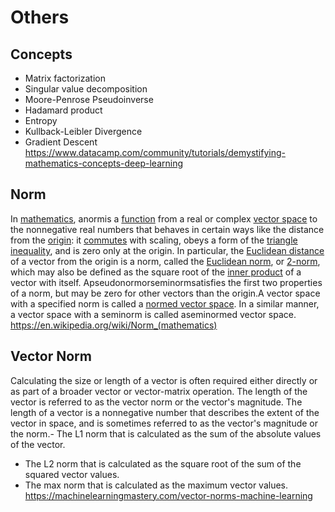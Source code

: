 # Others

## Concepts

- Matrix factorization
- Singular value decomposition
- Moore-Penrose Pseudoinverse
- Hadamard product
- Entropy
- Kullback-Leibler Divergence
- Gradient Descent
<https://www.datacamp.com/community/tutorials/demystifying-mathematics-concepts-deep-learning>

## Norm

In [mathematics](https://en.wikipedia.org/wiki/Mathematics), anormis a [function](https://en.wikipedia.org/wiki/Function_(mathematics)) from a real or complex [vector space](https://en.wikipedia.org/wiki/Vector_space) to the nonnegative real numbers that behaves in certain ways like the distance from the [origin](https://en.wikipedia.org/wiki/Origin_(mathematics)): it [commutes](https://en.wikipedia.org/wiki/Equivariant_map) with scaling, obeys a form of the [triangle inequality](https://en.wikipedia.org/wiki/Triangle_inequality), and is zero only at the origin. In particular, the [Euclidean distance](https://en.wikipedia.org/wiki/Euclidean_distance) of a vector from the origin is a norm, called the [Euclidean norm](https://en.wikipedia.org/wiki/Norm_(mathematics)#Euclidean_norm), or [2-norm](https://en.wikipedia.org/wiki/Norm_(mathematics)#p-norm), which may also be defined as the square root of the [inner product](https://en.wikipedia.org/wiki/Inner_product) of a vector with itself.
Apseudonormorseminormsatisfies the first two properties of a norm, but may be zero for other vectors than the origin.A vector space with a specified norm is called a [normed vector space](https://en.wikipedia.org/wiki/Normed_vector_space). In a similar manner, a vector space with a seminorm is called aseminormed vector space.
<https://en.wikipedia.org/wiki/Norm_(mathematics)>

## Vector Norm

Calculating the size or length of a vector is often required either directly or as part of a broader vector or vector-matrix operation.
The length of the vector is referred to as the vector norm or the vector's magnitude.
The length of a vector is a nonnegative number that describes the extent of the vector in space, and is sometimes referred to as the vector's magnitude or the norm.- The L1 norm that is calculated as the sum of the absolute values of the vector.

- The L2 norm that is calculated as the square root of the sum of the squared vector values.
- The max norm that is calculated as the maximum vector values.
<https://machinelearningmastery.com/vector-norms-machine-learning>
